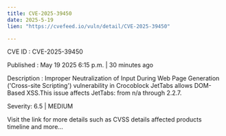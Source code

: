 ```yaml
---
title: CVE-2025-39450
date: 2025-5-19
lien: "https://cvefeed.io/vuln/detail/CVE-2025-39450"

---
```


CVE ID : CVE-2025-39450

Published :  May 19
2025
6:15 p.m. | 30 minutes ago

Description : Improper Neutralization of Input During Web Page Generation ('Cross-site Scripting') vulnerability in Crocoblock JetTabs allows DOM-Based XSS.This issue affects JetTabs: from n/a through 2.2.7.

Severity: 6.5 | MEDIUM

Visit the link for more details
such as CVSS details
affected products
timeline
and more...
